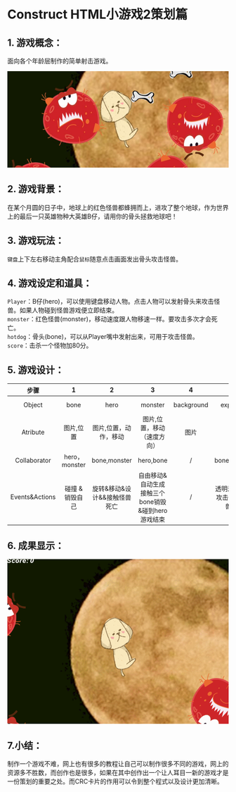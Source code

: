 # Construct HTML小游戏2策划篇

## **1. 游戏概念：**
面向各个年龄层制作的简单射击游戏。

![](images/第九/2.jpg)

## **2. 游戏背景：**
在某个月圆的日子中，地球上的红色怪兽都蜂拥而上，进攻了整个地球，作为世界上的最后一只英雄物种大英雄B仔，请用你的骨头拯救地球吧！

## **3. 游戏玩法：**
`键盘`上下左右移动主角配合`鼠标`随意点击画面发出骨头攻击怪兽。

## **4. 游戏设定和道具：**
`Player`：B仔(hero)，可以使用键盘移动人物。点击人物可以发射骨头来攻击怪兽。如果人物碰到怪兽游戏便立即结束。<br>
`monster`：红色怪兽(monster)，移动速度跟人物移速一样。要攻击多次才会死亡。<br>
`hotdog`：骨头(bone)，可以从Player嘴中发射出来，可用于攻击怪兽。<br>
`score`：击杀一个怪物加80分。

## **5. 游戏设计：**

|步骤 |1|2|3|4|5|6|7|
|:---:|:---:|:---:|:---:|:---:|:---:|:---:|:---:|
|Object|bone|hero|monster|background|explosion|game overtext|score
|Atribute|图片,位置|图片,位置，动作，移动|图片,位置，移动（速度方向）|图片|图片|文本|文本
|Collaborator|hero，monster |bone,monster|hero,bone|/|bone,monster|hero,monster|monster
|Events&Actions|碰撞 & 销毁自己|旋转&移动&设计&&接触怪兽死亡|自由移动&自动生成接触三个bone销毁&碰到hero游戏结束|/|透明淡化效果,攻击怪兽使怪兽死亡|开始隐藏&hero碰上monster时出现|monster消失时数值增加

## **6. 成果显示：**

![](images/b.gif)

## **7.小结：**
制作一个游戏不难，网上也有很多的教程让自己可以制作很多不同的游戏，网上的资源多不胜数，而创作也是很多，如果在其中创作出一个让人耳目一新的游戏才是一份策划的重要之处。而CRC卡片的作用可以令到整个程式以及设计更加清晰。